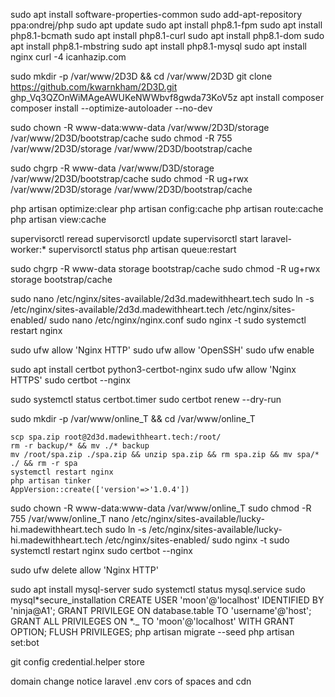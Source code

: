 sudo apt install software-properties-common
sudo add-apt-repository ppa:ondrej/php
sudo apt update
sudo apt install php8.1-fpm
sudo apt install php8.1-bcmath
sudo apt install php8.1-curl
sudo apt install php8.1-dom
sudo apt install php8.1-mbstring
sudo apt install php8.1-mysql
sudo apt install nginx
curl -4 icanhazip.com

sudo mkdir -p /var/www/2D3D && cd /var/www/2D3D
git clone https://github.com/kwarnkham/2D3D.git
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
apt install composer
composer install --optimize-autoloader --no-dev

sudo chown -R www-data:www-data /var/www/2D3D/storage /var/www/2D3D/bootstrap/cache
sudo chmod -R 755 /var/www/2D3D/storage /var/www/2D3D/bootstrap/cache

sudo chgrp -R www-data /var/www/D3D/storage /var/www/2D3D/bootstrap/cache
sudo chmod -R ug+rwx /var/www/2D3D/storage /var/www/2D3D/bootstrap/cache

php artisan optimize:clear
php artisan config:cache
php artisan route:cache
php artisan view:cache

supervisorctl reread
supervisorctl update
supervisorctl start laravel-worker:\*
supervisorctl status
php artisan queue:restart

sudo chgrp -R www-data storage bootstrap/cache
sudo chmod -R ug+rwx storage bootstrap/cache

sudo nano /etc/nginx/sites-available/2d3d.madewithheart.tech
sudo ln -s /etc/nginx/sites-available/2d3d.madewithheart.tech /etc/nginx/sites-enabled/
sudo nano /etc/nginx/nginx.conf
sudo nginx -t
sudo systemctl restart nginx

sudo ufw allow 'Nginx HTTP'
sudo ufw allow 'OpenSSH'
sudo ufw enable

sudo apt install certbot python3-certbot-nginx
sudo ufw allow 'Nginx HTTPS'
sudo certbot --nginx

sudo systemctl status certbot.timer
sudo certbot renew --dry-run

sudo mkdir -p /var/www/online_T && cd /var/www/online_T

```
scp spa.zip root@2d3d.madewithheart.tech:/root/
rm -r backup/* && mv ./* backup
mv /root/spa.zip ./spa.zip && unzip spa.zip && rm spa.zip && mv spa/* ./ && rm -r spa
systemctl restart nginx
php artisan tinker
AppVersion::create(['version'=>'1.0.4'])
```

sudo chown -R www-data:www-data /var/www/online_T
sudo chmod -R 755 /var/www/online_T
nano /etc/nginx/sites-available/lucky-hi.madewithheart.tech
sudo ln -s /etc/nginx/sites-available/lucky-hi.madewithheart.tech /etc/nginx/sites-enabled/
sudo nginx -t
sudo systemctl restart nginx
sudo certbot --nginx

sudo ufw delete allow 'Nginx HTTP'

sudo apt install mysql-server
sudo systemctl status mysql.service
sudo mysql*secure_installation
CREATE USER 'moon'@'localhost' IDENTIFIED BY 'ninja@A1';
GRANT PRIVILEGE ON database.table TO 'username'@'host';
GRANT ALL PRIVILEGES ON *.\_ TO 'moon'@'localhost' WITH GRANT OPTION;
FLUSH PRIVILEGES;
php artisan migrate --seed
php artisan set:bot

git config credential.helper store

domain change notice
laravel .env
cors of spaces and cdn

